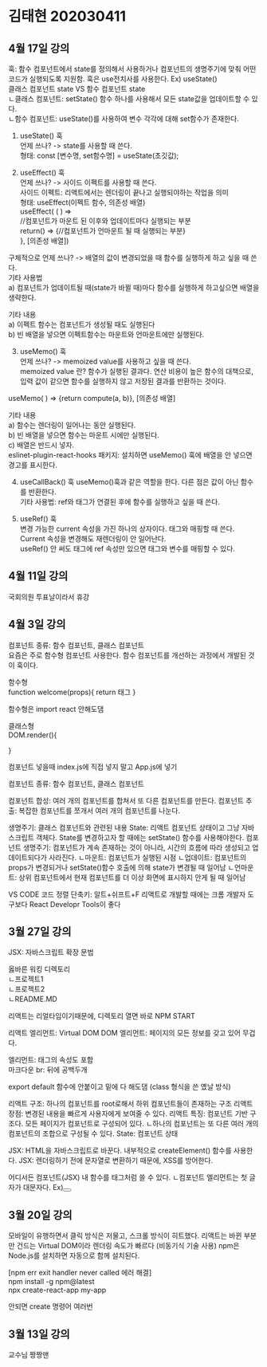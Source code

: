 # 김태현 202030411

## 4월 17일 강의
훅: 함수 컴포넌트에서 state를 정의해서 사용하거나 컴포넌트의 생명주기에 맞춰 어떤 코드가 실행되도록 지원함. 훅은 use전치사를 사용한다. Ex) useState()  
클래스 컴포넌트 state VS 함수 컴포넌트 state  
ㄴ클래스 컴포넌트: setState() 함수 하나를 사용해서 모든 state값을 업데이트할 수 있다.  
ㄴ함수 컴포넌트: useState()를 사용하여 변수 각각에 대해 set함수가 존재한다.  

1) useState() 훅  
언제 쓰나? -> state를 사용할 때 쓴다.  
형태: const [변수명, set함수명] = useState(초깃값);   

2) useEffect() 훅  
언제 쓰나? -> 사이드 이펙트를 사용할 때 쓴다.  
사이드 이펙트: 리액트에서는 렌더링이 끝나고 실행되야하는 작업을 의미  
형태: useEffect(이펙트 함수, 의존성 배열)  
useEffect( ( ) =>  
    //컴포넌트가 마운트 된 이후와 업데이트마다 실행되는 부분  
    return() => {//컴포넌트가 언마운트 될 때 실행되는 부분}  
}, [의존성 배열])

구체적으로 언제 쓰나? -> 배열의 값이 변경되었을 때 함수를 실행하게 하고 싶을 때 쓴다.  
기타 사용법  
    a) 컴포넌트가 업데이트될 때(state가 바뀔 때)마다 함수를 실행하게 하고싶으면 배열을 생략한다.   
    
기타 내용  
    a)	이펙트 함수는 컴포넌트가 생성될 때도 실행된다  
    b)	빈 배열을 넣으면 이펙트함수는 마운트와 언마운트에만 실행된다.   
    
3) useMemo() 훅  
언제 쓰나? -> memoized value를 사용하고 싶을 때 쓴다.  
memoized value 란? 함수가 실행된 결과다. 연산 비용이 높은 함수의 대책으로, 입력 값이 같으면 함수를 실행하지 않고 저장된 결과를 반환하는 것이다.

useMemo( ) => {return compute(a, b)}, [의존성 배열]   

기타 내용  
    a)	함수는 렌더링이 일어나는 동안 실행된다.  
    b)	빈 배열을 넣으면 함수는 마운트 시에만 실행된다.  
    c)	배열은 반드시 넣자.  
eslinet-plugin-react-hooks 패키지: 설치하면 useMemo() 훅에 배열을 안 넣으면 경고를 표시한다.  

4) useCallBack() 훅
useMemo()훅과 같은 역할을 한다. 다른 점은 값이 아닌 함수를 반환한다.  
기타 사용법: ref와 태그가 연결된 후에 함수를 실행하고 싶을 때 쓴다.   

5) useRef() 훅  
변경 가능한 current 속성을 가진 하나의 상자이다. 태그와 매핑할 때 쓴다.  
Current 속성을 변경해도 재렌더링이 안 일어난다.  
useRef() 안 써도 태그에 ref 속성만 있으면 태그와 변수를 매핑할 수 있다.   

## 4월 11일 강의
국회의원 투표날이라서 휴강

## 4월 3일 강의
컴포넌트 종류: 함수 컴포넌트, 클래스 컴포넌트  
요즘은 주로 함수형 컴포넌트 사용한다. 함수 컴포넌트를 개선하는 과정에서 개발된 것이 훅이다.

함수형  
function welcome(props){
    return 태그
}  

함수형은 import react 안해도댐  


클래스형  
DOM.render(){
    
}  

컴포넌트 넣을때 index.js에 직접 넣지 말고 App.js에 넣기  

컴포넌트 종류: 함수 컴포넌트, 클래스 컴포넌트

컴포넌트 합성: 여러 개의 컴포넌트를 합쳐서 또 다른 컴포넌트를 만든다.
컴포넌트 추출: 복잡한 컴포넌트를 쪼개서 여러 개의 컴포넌트를 나눈다.

생명주기: 클래스 컴포넌트와 관련된 내용
State: 리액트 컴포넌트 상태이고 그냥 자바 스크립트 객체다.
State를 변경하고자 할 때에는 setState() 함수를 사용해야한다.
컴포넌트 생명주기: 컴포넌트가 계속 존재하는 것이 아니라, 시간의 흐름에 따라 생성되고
업데이트되다가 사라진다.
ㄴ마운트: 컴포넌트가 실행된 시점
ㄴ업데이트: 컴포넌트의 props가 변경되거나 setState()함수 호출에 의해 state가 변경될 때 일어남
ㄴ언마운트: 상위 컴포넌트에서 현재 컴포넌트를 더 이상 화면에 표시하지 안게 될 때 일어남

VS CODE 코드 정렬 단축키: 알트+쉬프트+F
리액트로 개발할 때에는 크롬 개발자 도구보다 React Developr Tools이 좋다

## 3월 27일 강의
JSX: 자바스크립트 확장 문법  

옳바른 워킹 디렉토리  
ㄴ프로젝트1  
ㄴ프로젝트2  
ㄴREADME.MD  

리액트는 리얼타임이기때문에, 디렉토리 열면 바로 NPM START  

리액트 엘리먼트: Virtual DOM
DOM 엘리먼트: 페이지의 모든 정보를 갖고 있어 무겁다.

엘리먼트: 태그의 속성도 포함  
마크다운 br: 뒤에 공백두개  

export default 함수에 안붙이고 밑에 다 해도댐 (class 형식을 쓴 옜날 방식) 

리액트 구조: 하나의 컴포넌트를 root로해서 하위 컴포넌트들이 존재하는 구조
리액트 장점: 변경된 내용을 빠르게 사용자에게 보여줄 수 있다.
리액트 특징: 컴포넌트 기반 구조다. 모든 페이지가 컴포넌트로 구성되어 있다.
ㄴ하나의 컴포넌트는 또 다른 여러 개의 컴포넌트의 조합으로 구성될 수 있다.
State: 컴포넌트 상태 

JSX: HTML을 자바스크립트로 바꾼다. 내부적으로 createElement() 함수를 사용한다.
JSX: 렌더링하기 전에 문자열로 변환하기 때문에, XSS를 방어한다. 

어디서든 컴포넌트(JSX) 내 함수를 태그처럼 쓸 수 있다.
ㄴ컴포넌트 엘리먼트는 첫 글자가 대문자다. Ex)<Button></Button>

## 3월 20일 강의
모바일이 유행하면서 클릭 방식은 저물고, 스크롤 방식이 히트했다.
리액트는 바뀐 부분만 건드는 Virtual DOM이라 렌더링 속도가 빠르다 (비동기식 기술 사용)
npm은 Node.js를 설치하면 자동으로 함께 설치된다.

[npm err exit handler never called 에러 해결]  
npm install -g npm@latest  
npx create-react-app my-app  

안되면 create 명령어 여러번  

## 3월 13일 강의
교수님 짱짱맨

